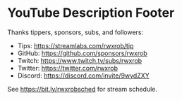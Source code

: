 # YouTube Description Footer

Thanks tippers, sponsors, subs, and followers:

* Tips: https://streamlabs.com/rwxrob/tip
* GitHub: https://github.com/sponsors/rwxrob
* Twitch: https://www.twitch.tv/subs/rwxrob
* Twitter: https://twitter.com/rwxrob
* Discord: https://discord.com/invite/9wydZXY

See https://bit.ly/rwxrobsched for stream schedule.
